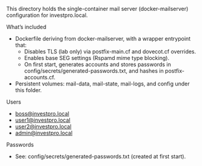 This directory holds the single-container mail server (docker-mailserver) configuration for investpro.local.

What’s included

- Dockerfile deriving from docker-mailserver, with a wrapper entrypoint that:
  - Disables TLS (lab only) via postfix-main.cf and dovecot.cf overrides.
  - Enables base SEG settings (Rspamd mime type blocking).
  - On first start, generates accounts and stores passwords in config/secrets/generated-passwords.txt, and hashes in postfix-accounts.cf.
- Persistent volumes: mail-data, mail-state, mail-logs, and config under this folder.

Users

- boss@investpro.local
- user1@investpro.local
- user2@investpro.local
- admin@investpro.local

Passwords

- See: config/secrets/generated-passwords.txt (created at first start).
